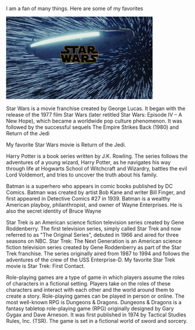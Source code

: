 I am a fan of many things. Here are some of my favorites

<img src="starWars.jpg" width="400">

Star Wars is a movie franchise created by George Lucas. It began with the release of the 1977 film Star Wars (later retitled Star Wars: Episode IV – A New Hope), which became a worldwide pop culture phenomenon. It was followed by the successful sequels The Empire Strikes Back (1980) and Return of the Jedi

My favorite Star Wars movie is Return of the Jedi.



Harry Potter is a book series written by J.K. Rowling. The series follows the adventures of a young wizard, Harry Potter, as he navigates his way through life at Hogwarts School of Witchcraft and Wizardry, battles the evil Lord Voldemort, and tries to uncover the truth about his family.

Batman is a superhero who appears in comic books published by DC Comics. Batman was created by artist Bob Kane and writer Bill Finger, and first appeared in Detective Comics #27 in 1939. Batman is a wealthy American playboy, philanthropist, and owner of Wayne Enterprises. He is also the secret identity of Bruce Wayne

Star Trek is an American science fiction television series created by Gene Roddenberry. The first television series, simply called Star Trek and now referred to as "The Original Series", debuted in 1966 and aired for three seasons on NBC.
Star Trek: The Next Generation is an American science fiction television series created by Gene Roddenberry as part of the Star Trek franchise. The series originally aired from 1987 to 1994 and follows the adventures of the crew of the USS Enterprise-D.
My favorite Star Trek movie is Star Trek: First Contact.

Role-playing games are a type of game in which players assume the roles of characters in a fictional setting. Players take on the roles of these characters and interact with each other and the world around them to create a story. Role-playing games can be played in person or online.
The most well-known RPG is Dungeons & Dragons.
Dungeons & Dragons is a fantasy tabletop role-playing game (RPG) originally designed by Gary Gygax and Dave Arneson. It was first published in 1974 by Tactical Studies Rules, Inc. (TSR). The game is set in a fictional world of sword and sorcery.
